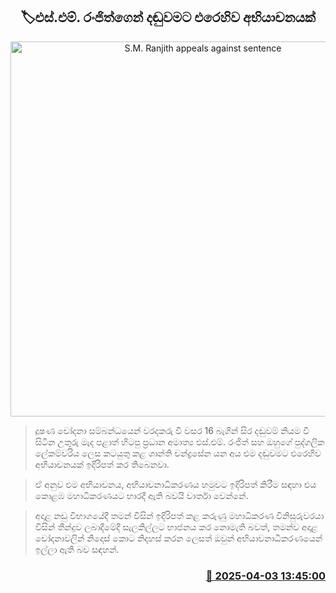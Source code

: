 <p align='center'><b><h2 align='center' title='S.M. Ranjith appeals against sentence'>🏷එස්.එම්. රංජිත්ගෙන් දඬුවමට එරෙහිව අභියාචනයක්</h2></b></p>
<p align='center'><img src='https://helakuru.sgp1.cdn.digitaloceanspaces.com/esana/images/lib/court-gg.jpg' width='600' alt='S.M. Ranjith appeals against sentence'></p>

> දූෂණ චෝදනා සම්බන්ධයෙන් වරදකරු වී වසර 16 බැගින් සිර දඬුවම් නියම වී සිටින උතුරු මැද පළාත් හිටපු ප්‍රධාන අමාත්‍ය එස්.එම්. රංජිත් සහ ඔහුගේ පුද්ගලික ලේකම්වරිය ලෙස කටයුතු කළ ශාන්ති චන්ද්‍රසේන යන අය එම දඬුවමට එරෙහිව අභියාචනයක් ඉදිරිපත් කර තිබෙනවා.

> ඒ අනුව එම අභියාචනය, අභියාචනාධිකරණය හමුවට ඉදිරිපත් කිරීම සඳහා එය කොළඹ මහාධිකරණයට භාරදී ඇති බවයි වාර්තා වෙන්නේ.

> අදාළ නඩු විභාගයේදී තමන් විසින් ඉදිරිපත් කළ කරුණු මහාධිකරණ විනිසුරුවරයා විසින් තීන්දුව ලබාදීමේදී සැලකිල්ලට භාජනය කර නොමැති බවත්, තමන්ව අදාළ චෝදනාවලින් නිදොස් කොට නිදහස් කරන ලෙසත් ඔවුන් අභියාචනාධිකරණයෙන් ඉල්ලා ඇති බව සඳහන්.



<h3 align='right'><a href='https://www.helakuru.lk/esana/p/108897/'>📅 2025-04-03 13:45:00</a></h3>
